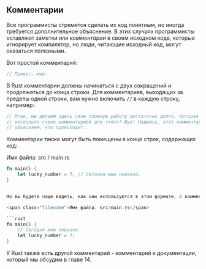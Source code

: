 ﻿## Комментарии

Все программисты стремятся сделать их код понятным, но иногда требуется дополнительное объяснение. В этих случаях программисты оставляют заметки или *комментарии* в своем исходном коде, которые игнорирует компилятор, но люди, читающие исходный код, могут оказаться полезными.

Вот простой комментарий:


```rust
// Привет, мир.
```
В Rust комментарии должны начинаться с двух сокращений и продолжаться до конца строки. Для комментариев, выходящих за пределы одной строки, вам нужно включить 
`//` в каждую строку, например:

```rust
// Итак, мы делаем здесь свою сложную работу достаточно долго, которая нам необходима
// несколько строк комментариев для этого! Фух! Надеюсь, этот комментарий здесь будет
// объясняем, что происходит.
```

Комментарии также могут быть помещены в конце строк, содержащих код:

<span class="filename">Имя файла: src / main.rs</span>

```rust
fn main() {
    let lucky_number = 7; // Сегодня мне повезло.
}


Но вы будете чаще видеть, как они используются в этом формате, с комментарием отдельной строки над кодом, который он комментирует:

<span class="filename">Имя файла: src/main.rs</span>

```rust
fn main() {
    // Сегодня мне повезло.
    let lucky_number = 7;
}
```

У Rust также есть другой комментарий - комментарий к документации, который мы обсудим в главе 14.
